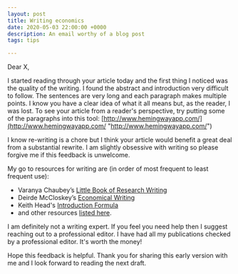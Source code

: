```yaml
---
layout: post
title: Writing economics
date: 2020-05-03 22:00:00 +0000
description: An email worthy of a blog post
tags: tips

---
```

Dear X,

I started reading through your article today and the first thing I noticed was the quality of the writing. I found the abstract and introduction very difficult to follow. The sentences are very long and each paragraph makes multiple points. I know you have a clear idea of what it all means but, as the reader, I was lost. To see your article from a reader's perspective, try putting some of the paragraphs into this tool: [http://www.hemingwayapp.com/](http://www.hemingwayapp.com/ "http://www.hemingwayapp.com/")

I know re-writing is a chore but I think your article would benefit a great deal from a substantial rewrite. I am slightly obsessive with writing so please forgive me if this feedback is unwelcome.

My go to resources for writing are (in order of most frequent to least frequent use):

* Varanya Chaubey’s [Little Book of Research Writing](http://www.econscribe.org/textbook)
* Deirde McCloskey’s [Economical Writing](https://www.amazon.com/Economical-Writing-Second-Deirdre-McCloskey-ebook/dp/B0058V0M2W)
* Keith Head's [Introduction Formula](http://blogs.ubc.ca/khead/research/research-advice/formula)
* and other resources [listed here]().

I am definitely not a writing expert. If you feel you need help then I suggest reaching out to a professional editor. I have had all my publications checked by a professional editor. It's worth the money!

Hope this feedback is helpful. Thank you for sharing this early version with me and I look forward to reading the next draft.